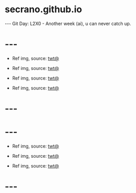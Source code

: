 # secrano.github.io

--- Git Day: L2X0 - Another week (ai), u can never catch up.

# ---

- Ref img, source: [twt@](https://x.com/chaesuart/status/1965956911918116907)

- Ref img, source: [twt@](https://x.com/FranckGiordanoX/status/1966098864794120342)

- Ref img, source: [twt@](https://x.com/lakeside529/status/1966052620596133943)

- Ref img, source: [twt@](https://x.com/chaesuart/status/1965956911918116907)

# --- 
# ---

- Ref img, source: [twt@](https://x.com/YuyuYu946981832/status/1965773871891767478)

- Ref img, source: [twt@](https://x.com/archi_reum/status/1965765995877802099)

- Ref img, source: [twt@](https://x.com/Yakumo_Alchemy/status/1965521786029920634)

# ---
